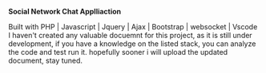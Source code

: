 **Social Network Chat Applliaction**

 Built with PHP | Javascript | Jquery | Ajax | Bootstrap | websocket | Vscode
I haven't created any valuable docuemnt for this project, as it is still under development, if you have a knowledge on the listed stack, you can analyze the code and test run it. hopefully sooner i will upload the updated document, stay tuned.
